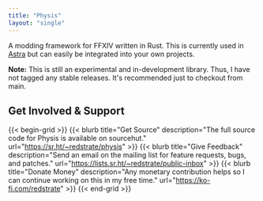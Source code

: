 ```yaml
---
title: "Physis"
layout: "single"
---
```


A modding framework for FFXIV written in Rust. This is currently used in [Astra](/astra) but can easily be integrated into your own projects.

**Note:** This is still an experimental and in-development library. Thus, I have not tagged any stable releases. It's recommended just to checkout from main.

## Get Involved & Support

{{< begin-grid >}}
{{< blurb title="Get Source" description="The full source code for Physis is available on sourcehut." url="https://sr.ht/~redstrate/physis" >}}
{{< blurb title="Give Feedback" description="Send an email on the mailing list for feature requests, bugs, and patches." url="https://lists.sr.ht/~redstrate/public-inbox" >}}
{{< blurb title="Donate Money" description="Any monetary contribution helps so I can continue working on this in my free time." url="https://ko-fi.com/redstrate" >}}
{{< end-grid >}}

